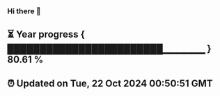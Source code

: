 ### Hi there 👋
⏳ Year progress { ████████████████████████▁▁▁▁▁▁ } 80.61 %
---
⏰ Updated on Tue, 22 Oct 2024 00:50:51 GMT
---
